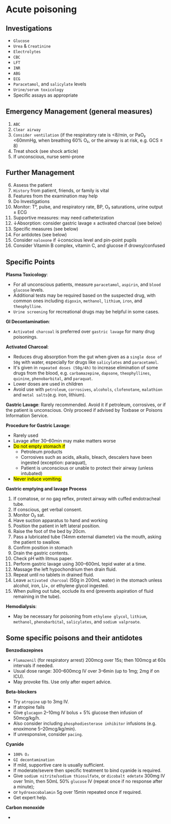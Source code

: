 
# **Acute poisoning**

## **Investigations**

- `Glucose`
- `Urea` & `Creatinine` 
- `Electrolytes`
- `CBC`
- `LFT`
- `INR`
- `ABG` 
- `ECG`
- `Paracetamol`, and `salicylate` levels
- `Urine/serum toxicology`
- Speciﬁc assays as appropriate

## **Emergency Management** (general measures)

1. `ABC`
2. `Clear airway`
3. `Consider ventilation` (if the respiratory rate is <8/min, or PaO₂ <60mmHg, when breathing 60% O₂, or the airway is at risk, e.g. GCS ≤ 8)
4. Treat shock (see shock article)
5. If unconscious, nurse semi-prone

## Further Management

6. Assess the patient
7. `History` from patient, friends, or family is vital
8. Features from the examination may help
9. Do Investigations
10. Monitor: T°, pulse, and respiratory rate, BP, O₂ saturations, urine output ± ECG 
11. Supportive measures: may need catheterization
12. ↓Absorption: consider gastric lavage ± activated charcoal (see below)
13. Speciﬁc measures (see below)
14. For antidotes (see below)
15. Consider `naloxone` if ↓conscious level and pin-point pupils 
16. Consider Vitamin B complex, vitamin C, and glucose if drowsy/confused

## **Speciﬁc Points**

**Plasma Toxicology**: 
- For all unconscious patients, measure `paracetamol`, `aspirin`, and `blood glucose` levels.
- Additional tests may be required based on the suspected drug, with common ones including `digoxin`, `methanol`, `lithium`, `iron`, and `theophylline`. 
- `Urine screening` for recreational drugs may be helpful in some cases.

**GI Decontamination**: 
- `Activated charcoal` is preferred over `gastric lavage` for many drug poisonings.

**Activated Charcoal**: 
- Reduces drug absorption from the gut when given as a `single dose of 50g` with water, especially for drugs like `salicylates` and `paracetamol`. 
- It's given in `repeated doses (50g/4h)` to increase elimination of some drugs from the blood, e.g. `carbamazepine`, `dapsone`, `theophyllines`, `quinine`, `phenobarbital`, and `paraquat`.
- Lower doses are used in children
- Avoid use with `petroleum`, `corrosives`, `alcohols`, `clofenotane`, `malathion` and `metal salts`(e.g. iron, lithium).

**Gastric Lavage**: Rarely recommended. Avoid it if petroleum, corrosives, or if the patient is unconscious. Only proceed if advised by Toxbase or Poisons Information Service.

**Procedure for Gastric Lavage**: 
- Rarely used
- Lavage after 30–60min may make matters worse
- <mark>Do not empty stomach if </mark>
	- Petroleum products
	- Corrosives such as acids, alkalis, bleach, descalers have been ingested (exception: paraquat), 
	- Patient is unconscious or unable to protect their airway (unless intubated)
- <mark> Never induce vomiting. </mark>

**Gastric emptying and lavage Process**

1. If comatose, or no gag reflex, protect airway with cuffed endotracheal tube. 
2. If conscious, get verbal consent.
3. Monitor O₂ sat.
4. Have suction apparatus to hand and working
5. Position the patient in left lateral position.
6. Raise the foot of the bed by 20cm.
7. Pass a lubricated tube (14mm external diameter) via the mouth, asking the patient to swallow.
8. Confirm position in stomach
9. Drain the gastric contents.
10. Check pH with litmus paper.
11. Perform gastric lavage using 300–600mL tepid water at a time. 
12. Massage the left hypochondrium then drain fluid.
13. Repeat until no tablets in drained fluid.
14. Leave `activated charcoal` (50g in 200mL water) in the stomach unless alcohol, iron, Li+, or ethylene glycol ingested.
15. When pulling out tube, occlude its end (prevents aspiration of fluid remaining in the tube).


**Hemodialysis**: 
- May be necessary for poisoning from `ethylene glycol`, `lithium`, `methanol`, `phenobarbital`, `salicylates`, and `sodium valproate`.


## **Some specific poisons and their antidotes**

**Benzodiazepines** 
- `Flumazenil` (for respiratory arrest) 200mcg over 15s; then 100mcg at 60s intervals if needed. 
- Usual dose range: 300–600mcg IV over 3–6min (up to 1mg; 2mg if on ICU). 
- May provoke fits. Use only after expert advice.

**Beta-blockers**
- Try `atropine` up to 3mg IV. 
- If atropine fails
- Give `glucagon` 2–10mg IV bolus + 5% glucose  then infusion of 50mcg/kg/h. 
- Also consider including `phosphodiesterase inhibitor` infusions (e.g. enoximone 5–20mcg/kg/min). 
- If unresponsive, consider `pacing`.

**Cyanide**

- `100% O₂`
- `GI decontamination`
- If mild, supportive care is usually sufficient. 
- If moderate/severe then specific treatment to bind cyanide is required. 
- Give `sodium nitrite`/`sodium thiosulfate`, or `dicobalt edetate` 300mg IV over 1min, then 50mL 50% `glucose` IV (repeat once if no response after a minute); 
- or `hydroxocobalamin`  5g over 15min repeated once if required. 
- Get expert help.

**Carbon monoxide**

- 